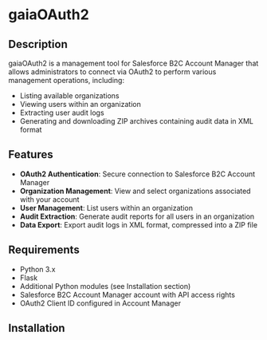 # gaiaOAuth2

## Description
gaiaOAuth2 is a management tool for Salesforce B2C Account Manager that allows administrators to connect via OAuth2 to perform various management operations, including:

- Listing available organizations
- Viewing users within an organization
- Extracting user audit logs
- Generating and downloading ZIP archives containing audit data in XML format

## Features

- **OAuth2 Authentication**: Secure connection to Salesforce B2C Account Manager
- **Organization Management**: View and select organizations associated with your account
- **User Management**: List users within an organization
- **Audit Extraction**: Generate audit reports for all users in an organization
- **Data Export**: Export audit logs in XML format, compressed into a ZIP file

## Requirements

- Python 3.x
- Flask
- Additional Python modules (see Installation section)
- Salesforce B2C Account Manager account with API access rights
- OAuth2 Client ID configured in Account Manager

## Installation

1. Clone this repository:
```bash
git clone https://github.com/arouge/gaiaOAuth2.git
cd gaiaOAuth2
```

2. Install the required dependencies:
```bash
pip3 install requirements.txt 
```

3. Update the configuration file `config.cfg` in the project root with the following content:
```ini
[User and Pwd]
clientId = your_client_id
amlocation = account-manager-domain.com
```

## Configuration

You need to configure the following items in the `config.cfg` file:

- `clientId`: The OAuth2 client identifier obtained from Salesforce B2C Account Manager
- `amlocation`: The URL of your Account Manager instance (without https://)

Additionally, ensure that the following redirect URL is authorized in your OAuth2 configuration in Account Manager:
```
http://localhost:3000/redirect
```

## Usage

1. Start the application:
```bash
python gaia.py
```

2. Access the application via your browser:
```
http://localhost:3000
```

3. You will be automatically redirected to the Salesforce B2C Account Manager authentication page.

4. Once authenticated, you can:
   - View the list of organizations you have access to
   - Select an organization to see its users
   - Generate and download audits for all users in an organization

## File Structure

- `app.py`: Main Flask application
- `config.cfg`: Configuration file (to be created)
- `templates/`: Folder containing HTML templates
- `static/`: Folder for CSS files and generated ZIP archives

## Security

- The application uses OAuth2 for authentication
- JWT tokens are verified with each request
- Expired tokens are automatically detected, requiring reauthentication
- Verification of the validity of parameters provided in URLs

## Limitations

- The application is designed to work on localhost on port 3000
- A maximum of 1000 organizations can be displayed
- Audit log archives are temporarily stored in the `static/` folder

## Contribution

Contributions are welcome! Feel free to submit pull requests or open issues to improve this tool.
